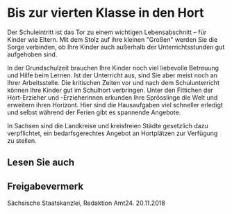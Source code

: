 # Bis zur vierten Klasse in den Hort

Der Schuleintritt ist das Tor zu einem wichtigen Lebensabschnitt – für Kinder wie Eltern. Mit dem Stolz auf ihre kleinen "Großen" werden Sie die Sorge verbinden, ob Ihre Kinder auch außerhalb der Unterrichtsstunden gut aufgehoben sind.

In der Grundschulzeit brauchen Ihre Kinder noch viel liebevolle Betreuung und Hilfe beim Lernen. Ist der Unterricht aus, sind Sie aber meist noch an Ihrer Arbeitsstelle. Die kritischen Zeiten vor und nach dem Schulunterricht können Ihre Kinder gut im Schulhort verbringen. Unter den Fittichen der Hort-Erzieher und -Erzieherinnen erkunden Ihre Sprösslinge die Welt und erweitern ihren Horizont. Hier sind die Hausaufgaben viel schneller erledigt und selbst während der Ferien gibt es spannende Angebote.

In Sachsen sind die Landkreise und kreisfreien Städte gesetzlich dazu verpflichtet, ein bedarfsgerechtes Angebot an Hortplätzen zur Verfügung zu stellen.

## Lesen Sie auch

## Freigabevermerk

Sächsische Staatskanzlei, Redaktion Amt24. 20.11.2018
